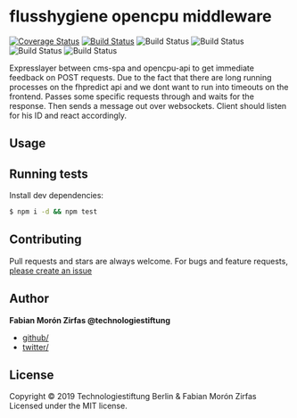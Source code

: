# flusshygiene opencpu middleware

[![Coverage Status](https://coveralls.io/repos/github/technologiestiftung/flusshygiene-opencpu-middlelayer/badge.svg?branch=master)](https://coveralls.io/github/technologiestiftung/flusshygiene-opencpu-middlelayer?branch=master) [![Build Status](https://travis-ci.org/technologiestiftung/flusshygiene-opencpu-middlelayer.svg?branch=master)](https://travis-ci.org/technologiestiftung/flusshygiene-opencpu-middlelayer) ![Build Status](https://github.com/technologiestiftung/flusshygiene-opencpu-middlelayer/workflows/Docker%20Image%20Build%20Test/badge.svg) ![Build Status](https://github.com/technologiestiftung/flusshygiene-opencpu-middlelayer/workflows/Build%20and%20Push%20Docker%20Image/badge.svg) ![Build Status](https://github.com/technologiestiftung/flusshygiene-opencpu-middlelayer/workflows/Jest%20Tests/badge.svg) ![Build Status](https://github.com/technologiestiftung/flusshygiene-opencpu-middlelayer/workflows/Typescript%20Build/badge.svg)

Expresslayer between cms-spa and opencpu-api to get immediate feedback on POST requests. Due to the fact that there are long running processes on the fhpredict api and we dont want to run into timeouts on the frontend.
Passes some specific requests through and waits for the response. Then sends a message out over websockets. Client should listen for his ID and react accordingly.

## Usage

## Running tests

Install dev dependencies:

```sh
$ npm i -d && npm test
```

## Contributing

Pull requests and stars are always welcome. For bugs and feature requests, [please create an issue](https://github.com/fabianmoronzirfas/flusshygiene-redis-pubsub/issues)

## Author

**Fabian Morón Zirfas @technologiestiftung**

* [github/](https://github.com/fabianmoronzirfas)
* [twitter/](http://twitter.com/fmoronzirfas)

## License

Copyright © 2019 Technologiestiftung Berlin & Fabian Morón Zirfas
Licensed under the MIT license.

